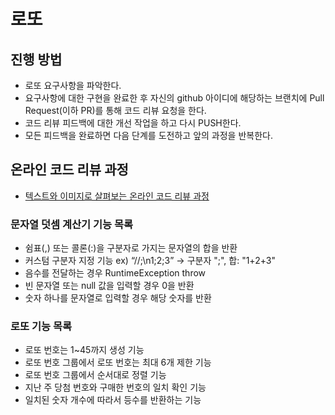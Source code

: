 # 로또
## 진행 방법
* 로또 요구사항을 파악한다.
* 요구사항에 대한 구현을 완료한 후 자신의 github 아이디에 해당하는 브랜치에 Pull Request(이하 PR)를 통해 코드 리뷰 요청을 한다.
* 코드 리뷰 피드백에 대한 개선 작업을 하고 다시 PUSH한다.
* 모든 피드백을 완료하면 다음 단계를 도전하고 앞의 과정을 반복한다.

## 온라인 코드 리뷰 과정
* [텍스트와 이미지로 살펴보는 온라인 코드 리뷰 과정](https://github.com/next-step/nextstep-docs/tree/master/codereview)

### 문자열 덧셈 계산기 기능 목록

- 쉼표(,) 또는 콜론(:)을 구분자로 가지는 문자열의 합을 반환
- 커스텀 구분자 지정 기능 ex) “//;\n1;2;3” -> 구분자 ";", 합: "1+2+3"
- 음수를 전달하는 경우 RuntimeException throw
- 빈 문자열 또는 null 값을 입력할 경우 0을 반환
- 숫자 하나를 문자열로 입력할 경우 해당 숫자를 반환

### 로또 기능 목록 
- 로또 번호는 1~45까지 생성 기능
- 로또 번호 그룹에서 로또 번호는 최대 6개 제한 기능
- 로또 번호 그룹에서 순서대로 정렬 기능
- 지난 주 당첨 번호와 구매한 번호의 일치 확인 기능
- 일치된 숫자 개수에 따라서 등수를 반환하는 기능
